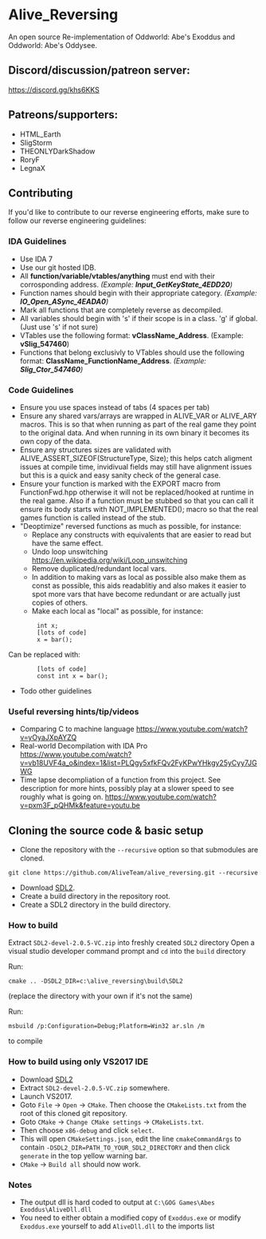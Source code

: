 # Alive_Reversing
An open source Re-implementation of Oddworld: Abe's Exoddus and Oddworld: Abe's Oddysee.

## Discord/discussion/patreon server:
https://discord.gg/khs6KKS

## Patreons/supporters:
- HTML_Earth
- SligStorm
- THEONLYDarkShadow
- RoryF
- LegnaX

## Contributing
If you'd like to contribute to our reverse engineering efforts, make sure to follow our reverse engineering guidelines:

### IDA Guidelines
- Use IDA 7
- Use our git hosted IDB.
- All **function/variable/vtables/anything** must end with their corrosponding address. *(Example: **Input_GetKeyState_4EDD20**)*
- Function names should begin with their appropriate category. *(Example: **IO_Open_ASync_4EADA0**)*
- Mark all functions that are completely reverse as decompiled.
- All variables should begin with 's' if their scope is in a class. 'g' if global. (Just use 's' if not sure)
- VTables use the following format: **vClassName_Address**. (Example: **vSlig_547460**)
- Functions that belong exclusivly to VTables should use the following format: **ClassName_FunctionName_Address**. *(Example: **Slig_Ctor_547460**)*

### Code Guidelines
- Ensure you use spaces instead of tabs (4 spaces per tab)
- Ensure any shared vars/arrays are wrapped in ALIVE_VAR or ALIVE_ARY macros. This is so that when running as part of the real game they point to the original data. And when running in its own binary it becomes its own copy of the data.
- Ensure any structures sizes are validated with ALIVE_ASSERT_SIZEOF(StructureType, Size); this helps catch aligment issues at compile time, invidivual fields may still have alignment issues but this is a quick and easy sanity check of the general case.
- Ensure your function is marked with the EXPORT macro from FunctionFwd.hpp otherwise it will not be replaced/hooked at runtime in the real game. Also if a function must be stubbed so that you can call it ensure its body starts with NOT_IMPLEMENTED(); macro so that the real games function is called instead of the stub.
- "Deoptimize" reversed functions as much as possible, for instance:
  - Replace any constructs with equivalents that are easier to read but have the same effect.
  - Undo loop unswitching https://en.wikipedia.org/wiki/Loop_unswitching
  - Remove duplicated/redundant local vars.
  - In addition to making vars as local as possible also make them as const as possible, this aids readablitiy and also makes it easier to spot more vars that have become redundant or are actually just copies of others.
  - Make each local as "local" as possible, for instance:
```
        int x;
        [lots of code]
        x = bar();
```
  Can be replaced with:
```
        [lots of code]
        const int x = bar();
```
- Todo other guidelines

### Useful reversing hints/tip/videos
 - Comparing C to machine language https://www.youtube.com/watch?v=yOyaJXpAYZQ
 - Real-world Decompilation with IDA Pro https://www.youtube.com/watch?v=vb18UVF4a_o&index=1&list=PLQgy5xfkFQv2FyKPwYHkgy25yCyy7JGWG
 - Time lapse decompliation of a function from this project. See description for more hints, possibly play at a slower speed to see roughly what is going on. https://www.youtube.com/watch?v=pxm3F_pQHMk&feature=youtu.be

## Cloning the source code & basic setup
- Clone the repository with the `--recursive` option so that submodules are cloned.
```
git clone https://github.com/AliveTeam/alive_reversing.git --recursive
```
- Download [SDL2](https://www.libsdl.org/release/SDL2-devel-2.0.5-VC.zip).
- Create a build directory in the repository root.
- Create a SDL2 directory in the build directory.

### How to build
Extract `SDL2-devel-2.0.5-VC.zip` into freshly created `SDL2` directory
Open a visual studio developer command prompt and `cd` into the `build` directory

Run:
```
cmake .. -DSDL2_DIR=c:\alive_reversing\build\SDL2
``` 
(replace the directory with your own if it's not the same)

Run:
```
msbuild /p:Configuration=Debug;Platform=Win32 ar.sln /m
``` 
to compile

### How to build using only VS2017 IDE
- Download [SDL2](https://www.libsdl.org/release/SDL2-devel-2.0.5-VC.zip)
- Extract `SDL2-devel-2.0.5-VC.zip` somewhere.
- Launch VS2017.
- Goto `File` -> `Open` -> `CMake`. Then choose the `CMakeLists.txt` from the root of this cloned git repository.
- Goto `CMake` -> `Change CMake settings` -> `CMakeLists.txt`.
- Then choose `x86-debug` and click `select`.
- This will open `CMakeSettings.json`, edit the line `cmakeCommandArgs` to contain `-DSDL2_DIR=PATH_TO_YOUR_SDL2_DIRECTORY` and then click `generate` in the top yellow warning bar.
- `CMake` -> `Build all` should now work.

### Notes
- The output dll is hard coded to output at `C:\GOG Games\Abes Exoddus\AliveDll.dll`
- You need to either obtain a modified copy of `Exoddus.exe` or modify `Exoddus.exe` yourself to add `AliveDll.dll` to the imports list
